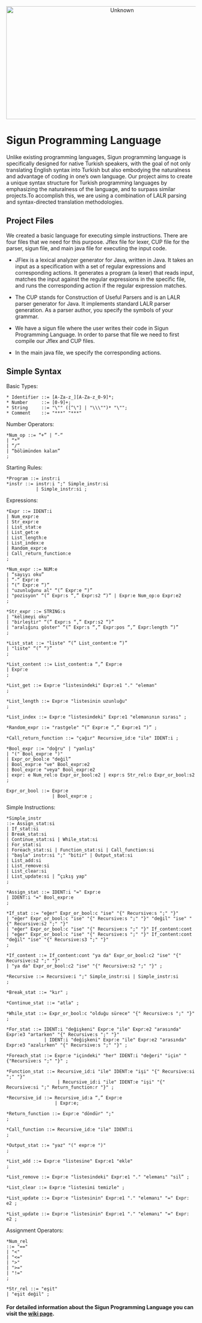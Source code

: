 <div align="center">
  <img src="https://github.com/berkinozturk/Turkish-Programming-Language/assets/116017474/a23333ab-f3d5-48ea-9ca4-c7d32c3cf943" alt="Unknown" width="600" height="300">
</div>

# Sigun Programming Language

Unlike existing programming languages, Sigun programming language is specifically designed for native Turkish speakers, with the goal of not only translating English syntax into Turkish but also embodying the naturalness and advantage of coding in one’s own language. Our project aims to create a unique syntax structure for Turkish programming languages by emphasizing the naturalness of the language, and to surpass similar projects.To accomplish this, we are using a combination of LALR parsing and syntax-directed translation methodologies. </br>

## Project Files
We created a basic language for executing simple instructions. There are four files that we need for this purpose. Jflex file for lexer, CUP file for the parser, sigun file, and main java file for executing the input code.

* JFlex is a lexical analyzer generator for Java, written in Java. It takes an input as a specification with a set of regular expressions and corresponding actions. It generates a program (a lexer) that reads input, matches the input against the regular expressions in the specific file, and runs the corresponding action if the regular expression matches.

* The CUP stands for Construction of Useful Parsers and is an LALR parser generator for Java. It implements standard LALR parser generation. As a parser author, you specify the symbols of your grammar.

* We have a sigun file where the user writes their code in Sigun Programming Language. In order to parse that file we need to first compile our Jflex and CUP files.

* In the main java file, we specify the corresponding actions. 

## Simple Syntax

Basic Types:
```
* Identifier ::= [A-Za-z_][A-Za-z_0-9]*;
* Number     ::= [0-9]+;
* String     ::= "\"" ([^\"] | "\\\"")* "\"";
* Comment    ::= "***" "***"
``` 
Number Operators:
``` 
*Num_op ::= “+” | “-“
| “*”
| “/”
| “bölümünden kalan”
;
``` 
Starting Rules:
```
*Program ::= instr:i
*instr ::= instr:i ";" Simple_instr:si
           | Simple_instr:si ;
```
Expressions:
```
*Expr ::= IDENT:i
| Num_expr:e
| Str_expr:e
| List_stat:e
| List_get:e
| List_length:e
| List_index:e
| Random_expr:e
| Call_return_function:e
;
```
```
*Num_expr ::= NUM:e
| “sayıyı oku”
| “-“ Expr:e
| “(“ Expr:e “)”
| "uzunluğunu al" “(” Expr:e “)”
| "pozisyon" “(” Expr:s “,” Expr:s2 “)” | Expr:e Num_op:o Expr:e2
;
```
```
*Str_expr ::= STRING:s
| "kelimeyi oku"
| "birleştir" “(” Expr:s “,” Expr:s2 “)”
| "aralığını göster" “(” Expr:s “,” Expr:pos “,” Expr:length “)”
;
```
```
*List_stat ::= "liste" “(” List_content:e “)”
| "liste" “(” “)”
;
```
```
*List_content ::= List_content:a “,” Expr:e
| Expr:e
;
```
```
*List_get ::= Expr:e "listesindeki" Expr:e1 "." "eleman"
;
```
```
*List_length ::= Expr:e "listesinin uzunluğu"
;
```
```
*List_index ::= Expr:e "listesindeki" Expr:e1 "elemanının sırası" ;
```
```
*Random_expr ::= "rastgele" “(” Expr:e “,” Expr:e1 “)” ;
```
```
*Call_return_function ::= "çağır" Recursive_id:e "ile" IDENT:i ;
```
```
*Bool_expr ::= "doğru" | "yanlış"
| "(" Bool_expr:e ")"
| Expr_or_bool:e "değil”
| Bool_expr:e "ve" Bool_expr:e2
| Bool_expr:e "veya" Bool_expr:e2
| expr: e Num_rel:o Expr_or_bool:e2 | expr:s Str_rel:o Expr_or_bool:s2
;
```
```
Expr_or_bool ::= Expr:e
                 | Bool_expr:e ;
```
Simple Instructions:
```
*Simple_instr
::= Assign_stat:si
| If_stat:si
| Break_stat:si
| Continue_stat:si | While_stat:si
| For_stat:si
| Foreach_stat:si | Function_stat:si | Call_function:si
| "başla" instr:si ";" "bitir" | Output_stat:si
| List_add:si
| List_remove:si
| List_clear:si
| List_update:si | “çıkış yap"
;
```
```
*Assign_stat ::= IDENT:i "=" Expr:e
| IDENT:i "=" Bool_expr:e
;
```
```
*If_stat ::= "eğer" Expr_or_bool:c "ise" "{" Recursive:s ";" "}"
| "eğer" Expr_or_bool:c "ise" "{" Recursive:s ";" "}" "değil" "ise" "{" Recursive:s2 ";" "}"
| "eğer" Expr_or_bool:c "ise" "{" Recursive:s ";" "}" If_content:cont
| "eğer" Expr_or_bool:c "ise" "{" Recursive:s ";" "}" If_content:cont "değil" "ise" "{" Recursive:s3 ";" "}"
;
```
```
*If_content ::= If_content:cont "ya da" Expr_or_bool:c2 "ise" "{" Recursive:s2 ";" "}"
| "ya da" Expr_or_bool:c2 "ise" "{" Recursive:s2 ";" "}" ;
```
```
*Recursive ::= Recursive:i ";" Simple_instr:si | Simple_instr:si
;
```
```
*Break_stat ::= "kır" ;
```
```
*Continue_stat ::= "atla" ;
```
```
*While_stat ::= Expr_or_bool:c "olduğu sürece" "{" Recursive:s ";" "}"
;
```
```
*For_stat ::= IDENT:i "değişkeni" Expr:e "ile" Expr:e2 "arasında" Expr:e3 "artarken" "{" Recursive:s ";" "}"
              | IDENT:i "değişkeni" Expr:e "ile" Expr:e2 "arasında" Expr:e3 "azalırken" "{" Recursive:s ";" "}" ;
```
```
*Foreach_stat ::= Expr:e "içindeki" "her" IDENT:i "değeri" "için" "{"Recursive:s ";" "}" ;
```
```
*Function_stat ::= Recursive_id:i "ile" IDENT:e "işi" "{" Recursive:si ";" "}" 
                   | Recursive_id:i "ile" IDENT:e "işi" "{" Recursive:si ";" Return_function:r "}" ;
```
```
*Recursive_id ::= Recursive_id:a “,” Expr:e 
                  | Expr:e;
```
```
*Return_function ::= Expr:e "döndür" ";"
;
```
```
*Call_function ::= Recursive_id:e "ile" IDENT:i
;
```
```
*Output_stat ::= "yaz" "(" expr:e ")"
;
```
```
*List_add ::= Expr:e "listesine" Expr:e1 "ekle"
;
```
```
*List_remove ::= Expr:e "listesindeki" Expr:e1 "." "elemanı" "sil” ;
```
```
*List_clear ::= Expr:e "listesini temizle" ;
```
```
*List_update ::= Expr:e "listesinin" Expr:e1 "." "elemanı" "=" Expr: e2 ;
```
```
*List_update ::= Expr:e "listesinin" Expr:e1 "." "elemanı" "=" Expr: e2 ;
```
Assignment Operators:
```
*Num_rel
::= "==" 
| "<"
| "<=" 
| ">"
| ">=" 
| "!="
;
```
```
*Str_rel ::= "eşit"
| "eşit değil" ;
```


#### For detailed information about the Sigun Programming Language you can visit the <a href="https://github.com/iremhttp/Sigun/wiki">wiki page</a>.

















